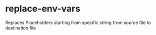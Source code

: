 # replace-env-vars
Replaces Placeholders starting from specific string from source file to destination file
